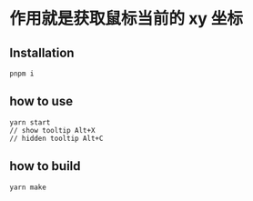 # 作用就是获取鼠标当前的 xy 坐标

## Installation

```
pnpm i
```

## how to use

```
yarn start
// show tooltip Alt+X
// hidden tooltip Alt+C
```

## how to build

```
yarn make
```
